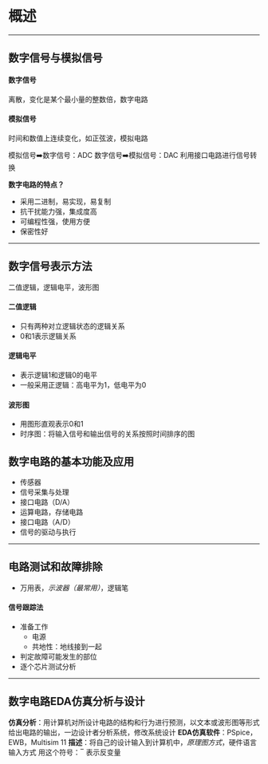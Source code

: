 # 概述
***
## 数字信号与模拟信号
#### 数字信号
离散，变化是某个最小量的整数倍，数字电路
#### 模拟信号
时间和数值上连续变化，如正弦波，模拟电路


模拟信号➡️数字信号：ADC
数字信号➡️模拟信号：DAC
利用接口电路进行信号转换

**数字电路的特点？**
* 采用二进制，易实现，易复制
* 抗干扰能力强，集成度高
* 可编程性强，使用方便
* 保密性好
*** 
## 数字信号表示方法
二值逻辑，逻辑电平，波形图
#### 二值逻辑
* 只有两种对立逻辑状态的逻辑关系
* 0和1表示逻辑关系
#### 逻辑电平
* 表示逻辑1和逻辑0的电平
* 一般采用正逻辑：高电平为1，低电平为0
#### 波形图
* 用图形直观表示0和1
* 时序图：将输入信号和输出信号的关系按照时间排序的图
## 数字电路的基本功能及应用
* 传感器
* 信号采集与处理
* 接口电路（D/A）
* 运算电路，存储电路
* 接口电路（A/D）
* 信号的驱动与执行
***
## 电路测试和故障排除
* 万用表，*示波器（最常用）*，逻辑笔
#### 信号跟踪法
* 准备工作
  * 电源
  * 共地性：地线接到一起
* 判定故障可能发生的部位
* 逐个芯片测试分析
***
## 数字电路EDA仿真分析与设计
**仿真分析**：用计算机对所设计电路的结构和行为进行预测，以文本或波形图等形式给出电路的输出，一边设计者分析系统，修改系统设计
**EDA仿真软件**：PSpice，EWB，Multisim 11
**描述**：将自己的设计输入到计算机中，*原理图方式*，硬件语言输入方式
用这个符号：‾ 表示反变量